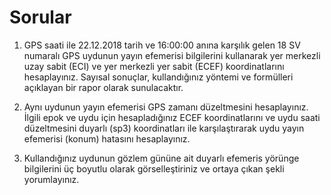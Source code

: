 # Sorular

1. GPS saati ile 22.12.2018 tarih ve 16:00:00 anına karşılık gelen 18 SV numaralı GPS uydunun yayın efemerisi bilgilerini kullanarak yer merkezli uzay sabit (ECI) ve yer merkezli yer sabit (ECEF) koordinatlarını
hesaplayınız. Sayısal sonuçlar, kullandığınız yöntemi ve formülleri açıklayan bir rapor olarak sunulacaktır.


2. Aynı uydunun yayın efemerisi GPS zamanı düzeltmesini hesaplayınız. İlgili epok ve uydu için hesapladığınız
ECEF koordinatlarını ve uydu saati düzeltmesini duyarlı (sp3) koordinatları ile karşılaştırarak uydu yayın
efemerisi (konum) hatasını hesaplayınız.


3. Kullandığınız uydunun gözlem gününe ait duyarlı efemeris yörünge bilgilerini üç boyutlu olarak görselleştiriniz
ve ortaya çıkan şekli yorumlayınız.

